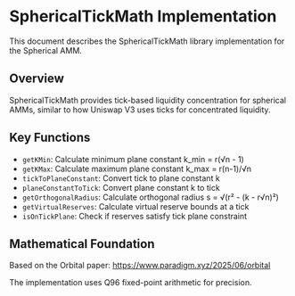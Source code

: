 # SphericalTickMath Implementation

This document describes the SphericalTickMath library implementation for the Spherical AMM.

## Overview

SphericalTickMath provides tick-based liquidity concentration for spherical AMMs, similar to how Uniswap V3 uses ticks for concentrated liquidity.

## Key Functions

- `getKMin`: Calculate minimum plane constant k_min = r(√n - 1)
- `getKMax`: Calculate maximum plane constant k_max = r(n-1)/√n  
- `tickToPlaneConstant`: Convert tick to plane constant k
- `planeConstantToTick`: Convert plane constant k to tick
- `getOrthogonalRadius`: Calculate orthogonal radius s = √(r² - (k - r√n)²)
- `getVirtualReserves`: Calculate virtual reserve bounds at a tick
- `isOnTickPlane`: Check if reserves satisfy tick plane constraint

## Mathematical Foundation

Based on the Orbital paper: https://www.paradigm.xyz/2025/06/orbital

The implementation uses Q96 fixed-point arithmetic for precision.